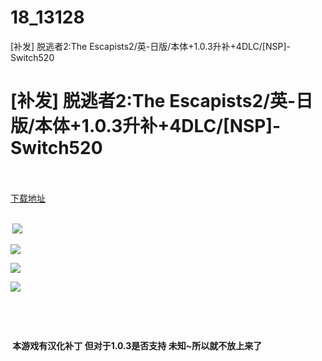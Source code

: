 # 18_13128
[补发] 脱逃者2:The Escapists2/英-日版/本体+1.0.3升补+4DLC/[NSP]-Switch520
# [补发] 脱逃者2:The Escapists2/英-日版/本体+1.0.3升补+4DLC/[NSP]-Switch520
 <br/></br>
[下载地址](https://www.switch520.cc/article/13128 "下载地址")
<br/></br>

<p><strong>&nbsp;<img src="https://www.switch520.cc/muke_img/upload_art_editor_20210430-1_4a6b07cba0e54e02061e069e62272f2e.jpg"> </strong></p>
<p><img src="https://www.switch520.cc/muke_img/upload_art_editor_20210430-1_49afcc712fec2abbd44ab7b039e1d219.jpg"></p>
<p><img src="https://www.switch520.cc/muke_img/upload_art_editor_20210430-1_5c2bd532eef8aa3c654bb83d8f9b8307.jpg"></p>
<p><img src="https://www.switch520.cc/muke_img/upload_art_editor_20210430-1_e36b975c516806b39bcad602d6d6e97f.jpg"></p>
<p>&nbsp;</p>
<p>&nbsp;</p>
<p><strong>&nbsp;本游戏有汉化补丁 但对于1.0.3是否支持 未知~所以就不放上来了</strong></p>
